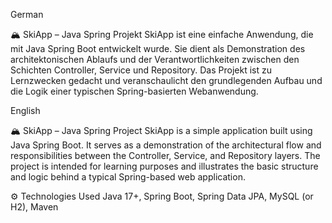 German

🏔️ SkiApp – Java Spring Projekt
SkiApp ist eine einfache Anwendung, die mit Java Spring Boot entwickelt wurde. Sie dient als Demonstration des architektonischen Ablaufs und der Verantwortlichkeiten zwischen den Schichten Controller, Service und Repository.
Das Projekt ist zu Lernzwecken gedacht und veranschaulicht den grundlegenden Aufbau und die Logik einer typischen Spring-basierten Webanwendung.

English

🏔️ SkiApp – Java Spring Project
SkiApp is a simple application built using Java Spring Boot. It serves as a demonstration of the architectural flow and responsibilities between the Controller, Service, and Repository layers. The project is intended for learning purposes and illustrates the basic structure and logic behind a typical Spring-based web application.

⚙️ Technologies Used
Java 17+,
Spring Boot,
Spring Data JPA,
MySQL (or H2),
Maven





